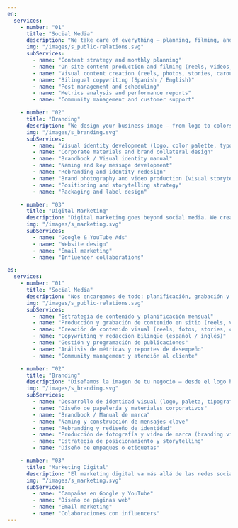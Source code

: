 ```yaml
---
en:
  services:
    - number: "01"
      title: "Social Media"
      description: "We take care of everything — planning, filming, and results. We create strategic content that strengthens your social media presence, attracts customers, and builds community."
      img: "/images/s_public-relations.svg"
      subServices:
        - name: "Content strategy and monthly planning"
        - name: "On-site content production and filming (reels, videos, photo sessions)"
        - name: "Visual content creation (reels, photos, stories, carousels)"
        - name: "Bilingual copywriting (Spanish / English)"
        - name: "Post management and scheduling"
        - name: "Metrics analysis and performance reports"
        - name: "Community management and customer support"

    - number: "02"
      title: "Branding"
      description: "We design your business image — from logo to colors — so it looks like a big brand. Because even if it’s small, your business deserves professional-level branding."
      img: "/images/s_branding.svg"
      subServices:
        - name: "Visual identity development (logo, color palette, typography)"
        - name: "Corporate materials and brand collateral design"
        - name: "Brandbook / Visual identity manual"
        - name: "Naming and key message development"
        - name: "Rebranding and identity redesign"
        - name: "Brand photography and video production (visual storytelling)"
        - name: "Positioning and storytelling strategy"
        - name: "Packaging and label design"

    - number: "03"
      title: "Digital Marketing"
      description: "Digital marketing goes beyond social media. We create strategies that help your business reach more people and generate real sales."
      img: "/images/s_marketing.svg"
      subServices:
        - name: "Google & YouTube Ads"
        - name: "Website design"
        - name: "Email marketing"
        - name: "Influencer collaborations"

es:
  services:
    - number: "01"
      title: "Social Media"
      description: "Nos encargamos de todo: planificación, grabación y resultados. Creamos contenido estratégico que impulsa tu presencia en redes sociales, atrae clientes y construye comunidad."
      img: "/images/s_public-relations.svg"
      subServices:
        - name: "Estrategia de contenido y planificación mensual"
        - name: "Producción y grabación de contenido en sitio (reels, videos, sesiones fotográficas)"
        - name: "Creación de contenido visual (reels, fotos, stories, carruseles)"
        - name: "Copywriting y redacción bilingüe (español / inglés)"
        - name: "Gestión y programación de publicaciones"
        - name: "Análisis de métricas y reportes de desempeño"
        - name: "Community management y atención al cliente"

    - number: "02"
      title: "Branding"
      description: "Diseñamos la imagen de tu negocio — desde el logo hasta los colores — para que se vea como una gran marca. Porque aunque sea pequeño, tu negocio merece un branding de nivel profesional."
      img: "/images/s_branding.svg"
      subServices:
        - name: "Desarrollo de identidad visual (logo, paleta, tipografía)"
        - name: "Diseño de papelería y materiales corporativos"
        - name: "Brandbook / Manual de marca"
        - name: "Naming y construcción de mensajes clave"
        - name: "Rebranding y rediseño de identidad"
        - name: "Producción de fotografía y video de marca (branding visual y storytelling)"
        - name: "Estrategia de posicionamiento y storytelling"
        - name: "Diseño de empaques o etiquetas"

    - number: "03"
      title: "Marketing Digital"
      description: "El marketing digital va más allá de las redes sociales. Creamos estrategias que ayudan a tu negocio a llegar a más personas y generar ventas reales."
      img: "/images/s_marketing.svg"
      subServices:
        - name: "Campañas en Google y YouTube"
        - name: "Diseño de páginas web"
        - name: "Email marketing"
        - name: "Colaboraciones con influencers"
---
```

